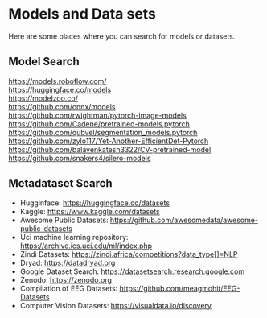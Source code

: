 # Models and Data sets

Here are some places where you can search for models or datasets.

## Model Search  
https://models.roboflow.com/  
https://huggingface.co/models  
https://modelzoo.co/  
https://github.com/onnx/models  
https://github.com/rwightman/pytorch-image-models  
https://github.com/Cadene/pretrained-models.pytorch  
https://github.com/qubvel/segmentation_models.pytorch  
https://github.com/zylo117/Yet-Another-EfficientDet-Pytorch  
https://github.com/balavenkatesh3322/CV-pretrained-model  
https://github.com/snakers4/silero-models  


## Metadataset Search

* Hugginface: https://huggingface.co/datasets
* Kaggle: https://www.kaggle.com/datasets
* Awesome Public Datasets: https://github.com/awesomedata/awesome-public-datasets
* Uci machine learning repository: https://archive.ics.uci.edu/ml/index.php
* Zindi Datasets: https://zindi.africa/competitions?data_type[]=NLP
* Dryad: https://datadryad.org
* Google Dataset Search: https://datasetsearch.research.google.com
* Zenodo: https://zenodo.org
* Compilation of EEG Datasets: https://github.com/meagmohit/EEG-Datasets
* Computer Vision Datasets: https://visualdata.io/discovery
